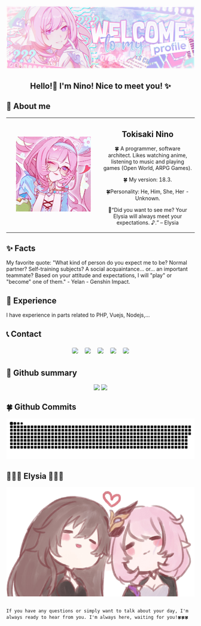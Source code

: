 <div align="center">
    <img src=".github/images/ElysiaBackground(2).png" style="width=100%; align=center" alt=Profile Image />
    <h2 align="center"> Hello!👋 I'm Nino! Nice to meet you! ✨</h2>
    </a>
</div>

## 🌠 About me 
<table style="width:100%; text-align:center;">
  <tr>
    <td style="width:50%;"><img src="https://github.com/TokisakiNinoVn/TokisakiNinoVn/blob/main/.github/images/Elysia(21).jpg" alt="Profile Image" style="width:200px;"></td>
    <td style="width:50%;">
      <h2>Tokisaki Nino</h2>
        <p>🍀 A programmer, software architect. Likes watching anime, listening to music and playing games (Open World, ARPG Games).</p>
        <p>🍀 My version: 18.3.</p>
        <p>🍀Personality: He, Him, She, Her - Unknown.</p>
      <p>💖“Did you want to see me? Your Elysia will always meet your expectations. ♪.” – Elysia</p>
    </td>
  </tr>
</table>

## ✨ Facts 
My favorite quote: "What kind of person do you expect me to be? Normal partner? Self-training subjects? A social acquaintance... or... an important teammate? Based on your attitude and expectations, I will "play" or "become" one of them." - Yelan - Genshin Impact.

## 🔬 Experience 
I have experience in parts related to PHP, Vuejs, Nodejs,...


## 📞 Contact
<p align="center">
    <a href="https://www.facebook.com/nino.real.memory"><img width="50"src="https://i.pinimg.com/originals/8c/dc/59/8cdc592378c49ba442b2a425fc736acb.jpg" style="border-radius: 20%; margin: 7px;"/></a>
    <a href="https://www.pinterest.com/ninomemories/"><img width="50" src="https://i.pinimg.com/originals/31/d9/e6/31d9e68486ab34fc88cccaf64f2183da.jpg" style="border-radius: 20%; margin: 7px;"/></a>
    <a href="https://www.instagram.com/nino.real.memories/"><img width="50" src="https://i.pinimg.com/originals/ad/96/3e/ad963eaa9d4449cb152ed8920effab2d.jpg" style="border-radius:20%;margin: 7px;"/></a>
    <a href="https://twitter.com/_tokisaki_nino"><img width="50" src="https://i.pinimg.com/originals/ac/19/12/ac19120b7f59d9d9ca18fbce1ab26af1.jpg" style="border-radius: 20%; margin: 7px;"/></a>
    <a href="https://twitter.com/_tokisaki_nino"><img width="50" src="https://i.pinimg.com/originals/23/4c/f1/234cf14882fcb26e0ac2568ad106b3ac.jpg" style="border-radius: 20%; margin: 7px;"/></a>
</p>

## 🤖 Github summary 
<p align="center">
<img width="50%" src="https://github-readme-stats.vercel.app/api?username=TokisakiNinoVn&show_icons=true&count_private=true&&theme=dracula&hide_border=true&bg_color=2c1d2c"/>
<img width="38%" src="https://github-readme-stats.vercel.app/api/top-langs/?username=TokisakiNinoVn&show_icons=true&count_private=true&&theme=dracula&hide_border=true&bg_color=2c1d2c&layout=compact"/></p>

## 🍀 Github Commits
<picture>
  <source media="(prefers-color-scheme: dark)" srcset="https://github.com/TokisakiNinoVn/TokisakiNinoVn/blob/output/github-contribution-grid-snake-dark.svg">
  <source media="(prefers-color-scheme: light)" srcset="https://github.com/TokisakiNinoVn/TokisakiNinoVn/blob/output/github-contribution-grid-snake.svg">
  <img alt="github contribution grid snake animation" src="https://github.com/TokisakiNinoVn/TokisakiNinoVn/blob/output/github-contribution-grid-snake.svg">
</picture>

## 💖💖💖 Elysia 💖💖💖
<div align="center">
    <a href="https://github.com/TokisakiNinoVn">
    <a href="https://github.com/marketplace/actions/update-image-readme">
    <!--START_SECTION:update_image-->
<img src=https://raw.githubusercontent.com/TokisakiNinoVn/TokisakiNinoVn/main/.github/images/Elysia(2).jpg height=auto width=auto align=center alt=Profile Image />
<!--END_SECTION:update_image-->
    </a>
    <!--<img src="https://github.com/TokisakiNinoVn/TokisakiNinoVn/blob/main/img/HoshinoAi_Waaaa.gif"/> -->
    </a>
</div>

##
`If you have any questions or simply want to talk about your day, I'm always ready to hear from you. I'm always here, waiting for you!🍀🍀🍀`
